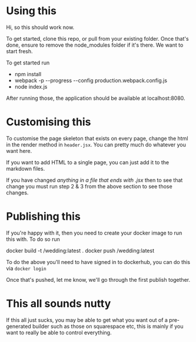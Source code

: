 # Using this
Hi, so this should work now.

To get started, clone this repo, or pull from your existing folder. Once that's done, ensure to remove the node_modules folder if it's there. We want to start fresh.

To get started run

* npm install
* webpack -p --progress --config production.webpack.config.js
* node index.js

After running those, the application should be available at localhost:8080.

# Customising this

To customise the page skeleton that exists on every page, change the html in the render method in `header.jsx`. You can pretty much do whatever you want here. 

If you want to add HTML to a single page, you can just add it to the markdown files.

If you have changed *anything in a file that ends with .jsx* then to see that change you must run step 2 & 3 from the above section to see those changes.

# Publishing this
If you're happy with it, then you need to create your docker image to run this with. To do so run 

docker build -t <dockerhubusername>/wedding:latest .
docker push <dockerhubusername>/wedding:latest

To do the above you'll need to have signed in to dockerhub, you can do this via `docker login`

Once that's pushed, let me know, we'll go through the first publish together.

# This all sounds nutty
If this all just sucks, you may be able to get what you want out of a pre-generated builder such as those on squarespace etc, this is mainly if you want to really be able to control everything.
